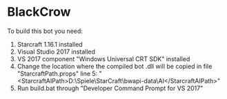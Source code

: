 # BlackCrow

To build this bot you need:

1) Starcraft 1.16.1 installed
2) Visual Studio 2017 installed
3) VS 2017 component "Windows Universal CRT SDK" installed
4) Change the location where the compiled bot .dll will be copied in file "StarcraftPath.props" line 5: "\<StarcraftAIPath>D:\Spiele\StarCraft\bwapi-data\AI\</StarcraftAIPath>"
4) Run build.bat through "Developer Command Prompt for VS 2017"
